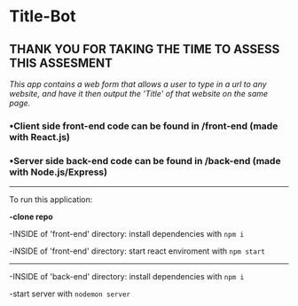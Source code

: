 # Title-Bot

## THANK YOU FOR TAKING THE TIME TO ASSESS THIS ASSESMENT

*This app contains a web form that allows a user to type in a url to any website, and have it then output the 'Title' of that website on the same page.*

### •Client side front-end code can be found in /front-end (made with React.js)

### •Server side back-end code can be found in /back-end (made with Node.js/Express)

---

To run this application:

**-clone repo**

-INSIDE of 'front-end' directory: install dependencies with `npm i`

-iNSIDE of 'front-end' directory: start react enviroment with `npm start`

---

-INSIDE of 'back-end' directory: install dependencies with `npm i`

-start server with `nodemon server`
